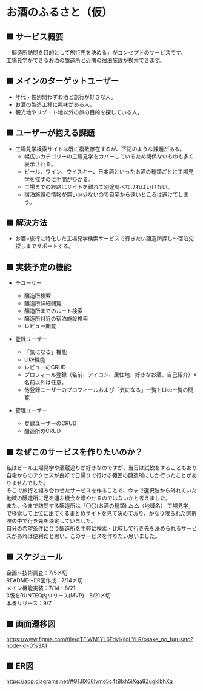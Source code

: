 # お酒のふるさと（仮）

## ■ サービス概要
「醸造所訪問を目的として旅行先を決める」がコンセプトのサービスです。</br>
工場見学ができるお酒の醸造所と近隣の宿泊施設が検索できます。

## ■ メインのターゲットユーザー
- 年代・性別問わずお酒と旅行が好きな人。
- お酒の製造工程に興味がある人。
- 観光地やリゾート地以外の旅の目的を探している人。

## ■ ユーザーが抱える課題
- 工場見学検索サイトは既に複数存在するが、下記のような課題がある。
  - 幅広いカテゴリーの工場見学をカバーしているため関係ないものも多く表示される。
  - ビール、ワイン、ウイスキー、日本酒といったお酒の種類ごとに工場見学を探すのに手間が掛かる。
  - 工場までの経路はサイトを離れて別途調べなければいけない。
  - 宿泊施設の情報が無いor少ないので自宅から遠いところは避けてしまう。

## ■ 解決方法
- お酒×旅行に特化した工場見学検索サービスで行きたい醸造所探し〜宿泊先探しまでサポートする。

## ■ 実装予定の機能
- 全ユーザー
  - 醸造所検索
  - 醸造所詳細閲覧
  - 醸造所までのルート検索
  - 醸造所付近の宿泊施設検索
  - レビュー閲覧

- 登録ユーザー
  - 「気になる」機能
  - Like機能
  - レビューのCRUD
  - プロフィール登録（名前、アイコン、居住地、好きなお酒、自己紹介）※名前以外は任意。
  - 他登録ユーザーのプロフィールおよび「気になる」一覧とLike一覧の閲覧 

- 管理ユーザー
  - 登録ユーザーのCRUD
  - 醸造所のCRUD

## ■ なぜこのサービスを作りたいのか？
私はビール工場見学や酒蔵巡りが好きなのですが、当日は試飲をすることもあり自宅からのアクセスが良好で日帰りで行ける範囲の醸造所にしか行ったことがありませんでした。</br>
そこで旅行と組み合わせたサービスを作ることで、今まで選択肢から外れていた地域の醸造所に足を運ぶ機会を増やせるのではないかと考えました。</br>
また、今まで訪問する醸造所は「〇〇(お酒の種類) △△（地域名） 工場見学」で検索して上位に出てくるまとめサイトを見て決めており、かなり限られた選択肢の中で行き先を決定していました。</br>
自分の希望条件に合う醸造所を手軽に検索・比較して行き先を決められるサービスがあれば便利だと思い、このサービスを作りたい思いました。

## ■ スケジュール
  企画〜技術調査：7/5〆切</br>
  README〜ER図作成：7/14〆切</br>
  メイン機能実装：7/14 - 8/21</br>
  β版をRUNTEQ内リリース(MVP)：8/21〆切</br>
  本番リリース：9/7

## ■ 画面遷移図
  https://www.figma.com/file/dTFlWM1YL6FdvlkjloLYLR/osake_no_furusato?node-id=0%3A1

## ■ ER図
  https://app.diagrams.net/#G1JIX66lvmo5c4tBlxh5iXga8ZugkIbhXg